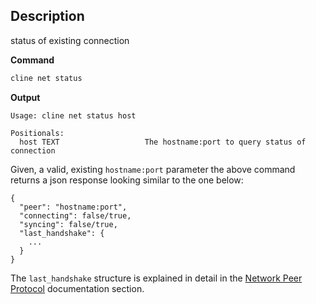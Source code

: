 ## Description
status of existing connection

**Command**

```sh
cline net status
```
**Output**

```console
Usage: cline net status host

Positionals:
  host TEXT                   The hostname:port to query status of connection
```

Given, a valid, existing `hostname:port` parameter the above command returns a json response looking similar to the one below:

```
{
  "peer": "hostname:port",
  "connecting": false/true,
  "syncing": false/true,
  "last_handshake": {
    ...
  }
}
```

The `last_handshake` structure is explained in detail in the [Network Peer Protocol](https://developers.ine.io/welcome/latest/protocol/network_peer_protocol#421-handshake-message) documentation section.